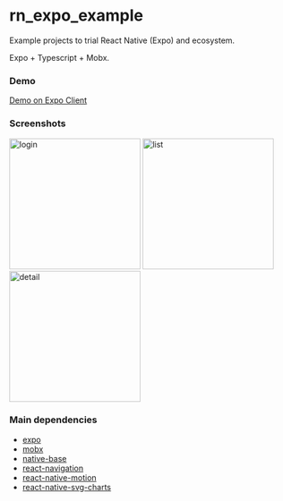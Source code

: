 # rn_expo_example
Example projects to trial React Native (Expo) and ecosystem.

Expo + Typescript + Mobx.


### Demo
[Demo on Expo Client](https://expo.io/@sk39/rn_expo_example)


### Screenshots
<div>
<img width="234" alt="login" src="https://user-images.githubusercontent.com/28267362/71422254-ae1f8180-26c3-11ea-983a-9b6545895648.png">

<img width="234" alt="list" src="https://user-images.githubusercontent.com/28267362/71422267-d14a3100-26c3-11ea-9f20-bb145a12c079.png">

<img width="234" alt="detail" src="https://user-images.githubusercontent.com/28267362/71422269-d4ddb800-26c3-11ea-9bc8-beacec625436.png">
</div>

### Main dependencies
* [expo](https://github.com/expo/expo)
* [mobx](https://github.com/mobxjs/mobx)
* [native-base](https://github.com/GeekyAnts/NativeBase)
* [react-navigation](https://github.com/react-navigation/react-navigation)
* [react-native-motion](https://github.com/xotahal/react-native-motion)
* [react-native-svg-charts](https://github.com/JesperLekland/react-native-svg-charts)
